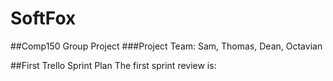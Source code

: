 # SoftFox
##Comp150 Group Project
###Project Team: Sam, Thomas, Dean, Octavian

##First Trello Sprint Plan
The first sprint review is:

